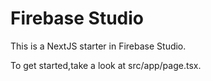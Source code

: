 # Firebase Studio

This is a NextJS starter in Firebase Studio.

To get started,take a look at src/app/page.tsx.
